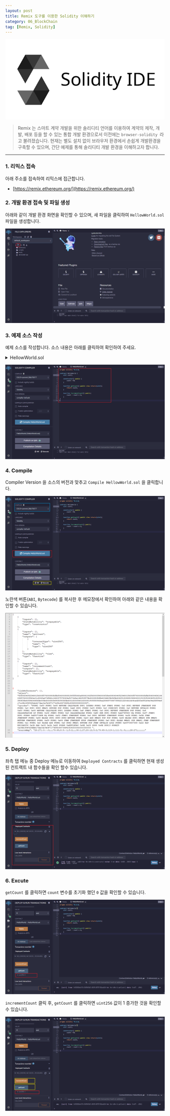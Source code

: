 ```yaml
---
layout: post
title: Remix 도구를 이용한 Solidity 이해하기
category: 06_BlockChain
tag: [Remix, Solidity]
---
```




![example](/assets/images/solidity0.png)

>  Remix 는 스마트 계약 개발을 위한 솔리디티 언어를 이용하여 계약의 제작, 개발, 배포 등을 할 수 있는 통합 개발 환경으로서 이전에는 `browser-solidity `라고 불려졌습니다. 현재는 별도 설치 없이 브라우저 환경에서 손쉽게 개발환경을 구축할 수 있으며, 간단 예제를 통해 솔리디티 개발 환경을 이해하고자 합니다.

---


### 1. 리믹스 접속 


아래 주소를 접속하여 리믹스에 접근합니다.

- [https://remix.ethereum.org/](https://remix.ethereum.org/)



### 2. 개발 환경 접속 및 파일 생성
아래와 같이 개발 환경 화면을 확인할 수 있으며, 새 파일을 클릭하여 `HellowWorld.sol` 파일을 생성합니다.


![example](/assets/images/solidity1.png)

 


### 3. 예제 소스 작성

예제 소스를 작성합니다. 
소스 내용은 아래를 클릭하여 확인하여 주세요.

<details>
<summary>HellowWorld.sol</summary>
<div markdown="1">

```solidity
pragma solidity ^0.6.0; 

contract HelloWorld { 
    uint count;
    
    constructor() public {
        count = 0;
    }
    
    function getCount() public view returns(uint){
        return count;
    }
    
    function incrementCount() public{
        count = count + 1;
    }
}
```
</div>
</details>


![example](/assets/images/solidity2.png)


### 4. Compile

Compiler Version 을 소스의 버전과 맞추고 `Compile HellowWorld.sol` 을 클릭합니다.

![example](/assets/images/solidity3.png)

노란색 버튼(`ABI`, `Bytecode`) 를 복사한 후 메모장에서 확인하여 아래와 같은 내용을 확인할 수 있습니다. 


![example](/assets/images/solidity4.png)



### 5. Deploy

좌측 탭 메뉴 중 Deploy 메뉴로 이동하여 `Deployed Contracts` 를 클릭하면 현재 생성된 컨트랙트 내 함수들을 확인 할수 있습니다.

![example](/assets/images/solidity5.png)


### 6. Excute

`getCount` 를 클릭하면 `count` 변수를 초기화 했던 `0` 값을 확인할 수 있습니다.

![example](/assets/images/solidity6.png)

 `incrementCount` 클릭 후, `getCount` 를 클릭하면 `uint256` 값이 1 증가한 것을 확인할 수 있습니다. 


![example](/assets/images/solidity7.png)






